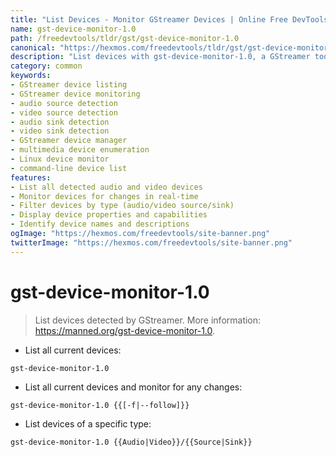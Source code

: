 ```yaml
---
title: "List Devices - Monitor GStreamer Devices | Online Free DevTools by Hexmos"
name: gst-device-monitor-1.0
path: /freedevtools/tldr/gst/gst-device-monitor-1.0
canonical: "https://hexmos.com/freedevtools/tldr/gst/gst-device-monitor-1.0/"
description: "List devices with gst-device-monitor-1.0, a GStreamer tool for monitoring audio and video sources/sinks. Identify and track device changes easily. Free online tool, no registration required."
category: common
keywords:
- GStreamer device listing
- GStreamer device monitoring
- audio source detection
- video source detection
- audio sink detection
- video sink detection
- GStreamer device manager
- multimedia device enumeration
- Linux device monitor
- command-line device list
features:
- List all detected audio and video devices
- Monitor devices for changes in real-time
- Filter devices by type (audio/video source/sink)
- Display device properties and capabilities
- Identify device names and descriptions
ogImage: "https://hexmos.com/freedevtools/site-banner.png"
twitterImage: "https://hexmos.com/freedevtools/site-banner.png"
---
```


# gst-device-monitor-1.0

> List devices detected by GStreamer.
> More information: <https://manned.org/gst-device-monitor-1.0>.

- List all current devices:

`gst-device-monitor-1.0`

- List all current devices and monitor for any changes:

`gst-device-monitor-1.0 {{[-f|--follow]}}`

- List devices of a specific type:

`gst-device-monitor-1.0 {{Audio|Video}}/{{Source|Sink}}`

